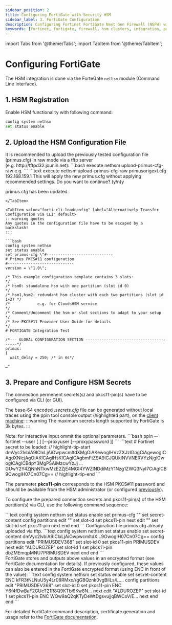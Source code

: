 ```yaml
---
sidebar_position: 2
title: Configuring FortiGate with Security HSM
sidebar_label: 3. FortiGate Configuration
description: Configuring Fortinet FortiGate Next Gen Firewall (NGFW) with Securosys Hardware Security Modules (HSMs).
keywords: [fortinet, fortigate, firewall, hsm clusters, integration, primus hsm, securosys]
---
```


import Tabs from '@theme/Tabs';
import TabItem from '@theme/TabItem';

# Configuring FortiGate

The HSM integration is done via the ForteGate `nethsm` module (Command Line Interface).

## 1. HSM Registration
Enable HSM functionality with following command:
```bash
config system nethsm
set status enable
```

## 2. Upload the HSM Configuration File
<Tabs groupId="forti-hsmconfig">

  <TabItem value="forti-cli-uploadconfigfile" label="Upload the HSM Configuration File" default>
  It is recommended to upload the previously tested configuration file (primus.cfg) in raw mode via a tftp server <br/> 
  (e.g. http://tftpd32.jounin.net):
  ```bash
  execute nethsm upload-primus-cfg-raw <configFileName> <tftp-server-ip> e.g.
  ```
  ```text
  execute nethsm upload-primus-cfg-raw primusorigext.cfg 192.168.159.1
  This will apply the new primus.cfg without applying recommended settings. Do you want to continue? (y/n)y


  primus.cfg has been updated.
  ```
  </TabItem>

  <TabItem value="forti-cli-loadconfig" label="Alternatively Transfer Configuration via CLI" default>
  :::warning quotes
  Any quotes in the configuration file have to be escaped by a backslash!
  :::

  ```bash
  config system nethsm
  set status enable
  set primus-cfg \"#-----------------------------
  # Primus PKCS#11 configuration
  #-----------------------------
  version = \"1.0\";

  /* This example configuration template contains 3 slots:                   */
  /* hsm0: standalone hsm with one partition (slot id 0)                     */ 
  /* hsm1,hsm2: redundant hsm cluster with each two partitions (slot id 1+2) */
  /*            e.g. for CloudsHSM service                                   */
  /* Comment/Uncomment the hsm or slot sections to adapt to your setup       */
  /* See PKCS#11 Provider User Guide for details                             */
  # FORTIGATE Integration Test

  /*--- GLOBAL CONFIGURATION SECTION ----------------------------------------*/
  primus:
  {
    wait_delay = 250; /* in ms*/

  …"
  ```
  </TabItem>
</Tabs>


## 3. Prepare and Configure HSM Secrets

The connection permenent secrets(s) and pkcs11-pin(s) have to be configured via CLI (or GUI).

The base-64 encoded *.secrets.cfg* file can be generated without local traces using the ppin tool console output (highlighted part), on the [client machine](/fortigate/Installation/ProviderPreparation):
:::warning
The maximum secrets length supported by FortiGate is 3k bytes.
:::


<Tabs groupId="forti-version">
  <TabItem value="cli" label="Secrets-File fetching and encoding" default>
  Note: for interactive input ommit the optional parameters.
    ```bash
    ppin --fortinet --user <username> [<setupPassword> <PKCS11Password>] [--proxyuser <proxyUserName> [--proxypassword <proxyPassword>]]   
    ```
    ```text
    # Fortinet secret to be loaded:
    // highlight-tip-start
    dmVyc2lvbiA9ICIxLjAiOwpwcmltdXMgOiAKewogIHVzZXJzIDogCiAgewogICAgdXNlcjAgOiAKICAgIHsKICAgICAgbmFtZSA9ICJQUklNVVNERVYzNjgiOwogICAgICBdpY3MgPSAiMzcwYzJj
    ... 
    GUwY2Y4ZjNhNTkwMzE2ZjE4MGI4YWZlNDdiMzY1Nzg1ZWQ3NyI7CiAgICB9OwogIH07Cn07Cg==
    // highlight-tip-end
    ```
  </TabItem>
</Tabs>


The parameter **pkcs11-pin** corresponds to the HSM PKCS#11 password and should be available from the HSM administrator (or configured [previously](/fortigate/Installation/prerequisites#set-pkcs11-password)). 


To configure the prepared connection secrets and pkcs11-pin(s) of the HSM partition(s) via CLI, use the following command sequence:

<Tabs groupId="forti-secrets">
  <TabItem value="forti-cli-syntax" label="Syntax" default>
  ```text
  config system nethsm
    set status enable
    set primus-cfg "<content of primus.cfg escaped, if not already loaded via tftp>"
    set secret-content <base-64 encoded .secrets.cfg file as output of ppin --fortinet>
    config partitions
        edit "<partition name 1>"
            set slot-id <pkcs#11 slot index>
            set pkcs11-pin <PKCS#11 PIN of this partition>
        next
        edit "<partition name 2>"
            set slot-id <pkcs#11 slot index>
            set pkcs11-pin <PKCS#11 PIN of this partition>
        next
    end
  end
  ```
  </TabItem>

  <TabItem value="forti-cli-example" label="Example configuration" default>
  Configuration file primus.cfg already uploaded via tftp.
  ```text
  config system nethsm
      set status enable
      set secret-content dmVyc2lvbiA9ICIxLjAiOwpwcmltdX...9OwogIH07Cn07Cg==
      config partitions
        edit "PRIMUSDEV368"
            set slot-id 0
            set pkcs11-pin PRIMUSDEV
        next
        edit "ALDUROZEP"
            set slot-id 1
            set pkcs11-pin dbZMEmqpMNU7PRIMUSDEV
        next
      end
  end
  ```
  </TabItem>
</Tabs>


<br/>
FortiGate stores and outputs above values in an encrypted format (see FortiGate documentation for details). If previously configured, these values can also be entered in the FortiGate encrypted format (using ENC in front of the value):
```text
config system nethsm
    set status enable
    set secret-content ENC kFR3tNLNuU5y4Lr08RMxx//gGBQznk0vgBiILs/L....
    config partitions
        edit "PRIMUSDEV368"
            set slot-id 0
            set pkcs11-pin ENC Y6f4fDwBaF2GUcT21R8Q9KTbi9Kw8N...
        next
        edit "ALDUROZEP"
            set slot-id 1
            set pkcs11-pin ENC WQw9aQ2qKTyDeWtDgsvujjqBWCoV/E...
        next
    end
end
```

For detailed FortiGate command description, certificate generation and usage refer to the [FortiGate documentation](<https://dlarea.securosys.com/partner/fortinet/FortiOS-7.2.8-HSM Integration with FortiGate.pdf>). 






